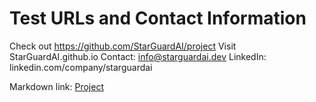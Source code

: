 # Test URLs and Contact Information

Check out https://github.com/StarGuardAI/project
Visit StarGuardAI.github.io
Contact: info@starguardai.dev
LinkedIn: linkedin.com/company/starguardai

Markdown link: [Project](https://github.com/StarGuardAI/repo)

